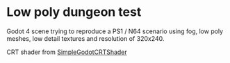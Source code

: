 # Low poly dungeon test

Godot 4 scene trying to reproduce a PS1 / N64 scenario using fog, low poly meshes, low detail textures and resolution of 320x240.

CRT shader from [SimpleGodotCRTShader](https://github.com/henriquelalves/SimpleGodotCRTShader)
